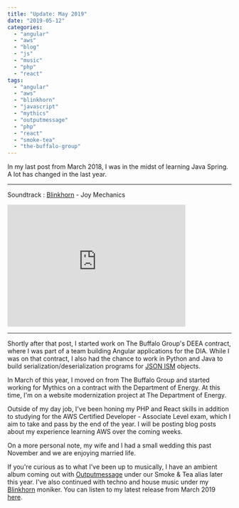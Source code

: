 ```yaml
---
title: "Update: May 2019"
date: "2019-05-12"
categories: 
  - "angular"
  - "aws"
  - "blog"
  - "js"
  - "music"
  - "php"
  - "react"
tags: 
  - "angular"
  - "aws"
  - "blinkhorn"
  - "javascript"
  - "mythics"
  - "outputmessage"
  - "php"
  - "react"
  - "smoke-tea"
  - "the-buffalo-group"
---
```


In my last post from March 2018, I was in the midst of learning Java Spring. A lot has changed in the last year.

* * *

Soundtrack : [Blinkhorn](https://blinkhorn.bandcamp.com) - Joy Mechanics

<iframe style="border: 0; width: 400px; height: 274px;" src="https://bandcamp.com/EmbeddedPlayer/album=1871276219/size=large/bgcol=ffffff/linkcol=0687f5/artwork=small/transparent=true/" seamless><a href="https://blinkhorn.bandcamp.com/album/joy-mechanics">Joy Mechanics by Blinkhorn</a></iframe>

* * *

Shortly after that post, I started work on The Buffalo Group's DEEA contract, where I was part of a team building Angular applications for the DIA. While I was on that contract, I also had the chance to work in Python and Java to build serialization/deserialization programs for [JSON ISM](https://github.com/DoDCIO/json-ism) objects.

In March of this year, I moved on from The Buffalo Group and started working for Mythics on a contract with the Department of Energy. At this time, I'm on a website modernization project at The Department of Energy.

Outside of my day job, I've been honing my PHP and React skills in addition to studying for the AWS Certified Developer - Associate Level exam, which I aim to take and pass by the end of the year. I will be posting blog posts about my experience learning AWS over the coming weeks.

On a more personal note, my wife and I had a small wedding this past November and we are enjoying married life.

If you're curious as to what I've been up to musically, I have an ambient album coming out with [Outputmessage](https://www.outputmessage.com/) under our Smoke & Tea alias later this year. I've also continued with techno and house music under my [Blinkhorn](https://soundcloud.com/blinkhorn) moniker. You can listen to my latest release from March 2019 [here](https://blinkhorn.bandcamp.com/album/meat-market-ep).
